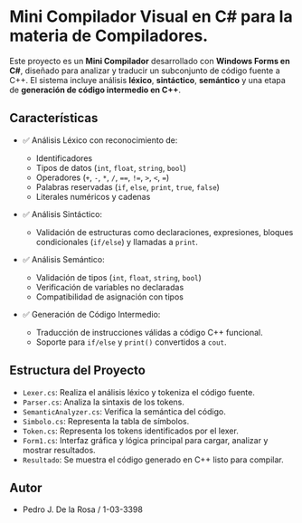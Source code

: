 # Mini Compilador Visual en C# para la materia de Compiladores.

Este proyecto es un **Mini Compilador** desarrollado con **Windows Forms en C#**, diseñado para analizar y traducir un subconjunto de código fuente a C++. El sistema incluye análisis **léxico**, **sintáctico**, **semántico** y una etapa de **generación de código intermedio en C++**.

## Características

- ✅ Análisis Léxico con reconocimiento de:
  - Identificadores
  - Tipos de datos (`int`, `float`, `string`, `bool`)
  - Operadores (`+`, `-`, `*`, `/`, `==`, `!=`, `>`, `<`, `=`)
  - Palabras reservadas (`if`, `else`, `print`, `true`, `false`)
  - Literales numéricos y cadenas

- ✅ Análisis Sintáctico:
  - Validación de estructuras como declaraciones, expresiones, bloques condicionales (`if/else`) y llamadas a `print`.

- ✅ Análisis Semántico:
  - Validación de tipos (`int`, `float`, `string`, `bool`)
  - Verificación de variables no declaradas
  - Compatibilidad de asignación con tipos

- ✅ Generación de Código Intermedio:
  - Traducción de instrucciones válidas a código C++ funcional.
  - Soporte para `if/else` y `print()` convertidos a `cout`.

## Estructura del Proyecto

- `Lexer.cs`: Realiza el análisis léxico y tokeniza el código fuente.
- `Parser.cs`: Analiza la sintaxis de los tokens.
- `SemanticAnalyzer.cs`: Verifica la semántica del código.
- `Simbolo.cs`: Representa la tabla de símbolos.
- `Token.cs`: Representa los tokens identificados por el lexer.
- `Form1.cs`: Interfaz gráfica y lógica principal para cargar, analizar y mostrar resultados.
- `Resultado`: Se muestra el código generado en C++ listo para compilar.

## Autor

- Pedro J. De la Rosa / 1-03-3398
